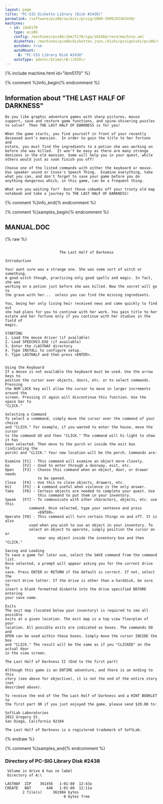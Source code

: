 ```yaml
---
layout: page
title: "PC-SIG Diskette Library (Disk #2438)"
permalink: /software/pcx86/sw/misc/pcsig/2000-2999/DISK2438/
machines:
  - id: ibm5170
    type: pcx86
    config: /machines/pcx86/ibm/5170/cga/1024kb/rev3/machine.xml
    diskettes: /machines/pcx86/diskettes.json,/disks/pcsigdisks/pcx86/diskettes.json
    autoGen: true
    autoMount:
      B: "PC-SIG Library Disk #2438"
    autoType: $date\r$time\rB:\rDIR\r
---
```


{% include machine.html id="ibm5170" %}

{% comment %}info_begin{% endcomment %}

## Information about "THE LAST HALF OF DARKNESS"

    Do you like graphic adventure games with sharp pictures, mouse
    support, save and restore game functions, and spine-shivering puzzles
    to solve?  Then THE LAST HALF OF DARKNESS is for you!
    
    When the game starts, you find yourself in front of your recently
    deceased aunt's mansion.  In order to gain the title to her fortune and
    estate, you must find the ingredients to a potion she was working on
    before she was killed.  It won't be easy as there are many strange
    denizens in the old mansion. Some will help you in your quest, while
    others would just as soon finish you off!
    
    Choose one of the listed commands with either the keyboard or mouse.
    Use speaker sound or Covox's Speech Thing.  Examine everything, take
    what you can, and don't forget to save your game before you do
    anything dangerous which, in this game, can be a frequent thing.
    
    What are you waiting for?  Dust those cobwebs off your trusty old map
    notebook and take a journey to THE LAST HALF OF DARKNESS!
{% comment %}info_end{% endcomment %}

{% comment %}samples_begin{% endcomment %}

## MANUAL.DOC

{% raw %}
```

                         The Last Half of Darkness

Introduction

Your aunt sure was a strange one. She was some sort of witch or something.
A good witch though, practicing only good spells and magic. In fact, she was
working on a potion just before she was killed. Now the secret will go to
the grave with her...  unless you can find the missing ingredients.

You, being her only living heir received news and came quickly to find out
she had plans for you to continue with her work. You gain title to her
estate and her fortune only if you continue with her studies in the field of
magic.

STARTING
1. Load the mouse driver (if available)
2. Load SPEECHV3.EXE (if available)
3. Enter the /LASTHAF directory
4. Type INSTALL to configure setup.
5. Type LASTHALF and then press <ENTER>.


Using the Keyboard
If a mouse is not available the keyboard must be used. Use the arrow keys to
postion the cursor over objects, doors, etc. or to select commands. Pressing
the NUM LOCK key will allow the cursor to move in larger increments around the
screen. Pressing it again will discontinue this function. Use the space bar to
"CLICK."

Selecting a Command
To select a commmand, simply move the cursor over the command of your choice
and "CLICK." For example, if you wanted to enter the house, move the cursor
to the command GO and then "CLICK." The command will hi-light to show it has
been selected. Then move to the porch or inside the exit box (indicating the
porch) and "CLICK." Your new location will be the porch. Commands are:

Examine [F1] - This command will examine an object more closely.
Go      [F2] - Used to enter through a doorway, exit, etc. 
Open    [F3] - Choose this command when an object, door, or drawer needs
               to be opened.
Close   [F4] - Use this to close objects, drawers, etc.     
Hit     [F5] - A command useful when violence is the only answer.
Take    [F6] - Certain objects are needed to complete your quest. Use
               this command to put them in your inventory.
Speak   [F7] - To communicate with other characters, objects, etc. use this
	       command. Once selected, type your sentence and press
               <ENTER>.
Operate [F8] - This command will turn certain things on and off. It is also
	       used when you wish to use an object in your inventory. To
	       select an object to operate, simply position the cursor on or
               near any object inside the inventory box and then "CLICK."

Saving and Loading
To save a game for later use, select the SAVE command from the command list.
Once selected, a prompt will appear asking you for the current drive to
save. Press ENTER or RETURN if the default is correct. If not, select the
correct drive letter. If the drive is other than a harddisk, be sure to
insert a blank formatted diskette into the drive specified BEFORE entering
your save name.

Exits
The exit map (located below your inventory) is required to see all possible
exits at a given location. The exit map is a top view floorplan of your
location. All possible exits are indicated as boxes. The commands GO and
OPEN can be used within these boxes. Simply move the cursor INSIDE the box
and "CLICK." The result will be the same as if you "CLICKED" on the actual door
in the view screen.      

The Last Half of Darkness II (End to the first part)

Although this game is an ENTIRE adventure, and there is an ending to this
story (see above for objective), it is not the end of the entire story (not
described above).

To receive the end of the The Last Half of Darkness and a HINT BOOKLET to
the first part OR if you just enjoyed the game, please send $20.00 to:

SoftLab Laboratories 
2012 Gregory St.
San Diego, California 92104

The Last Half of Darkness is a registered trademark of SoftLab.

```
{% endraw %}

{% comment %}samples_end{% endcomment %}

### Directory of PC-SIG Library Disk #2438

     Volume in drive A has no label
     Directory of A:\

    LASTHAF  ZIP    361456   1-01-80  12:43a
    CREATE   BAT       448   1-01-80  12:11a
            2 file(s)     361904 bytes
                               0 bytes free
